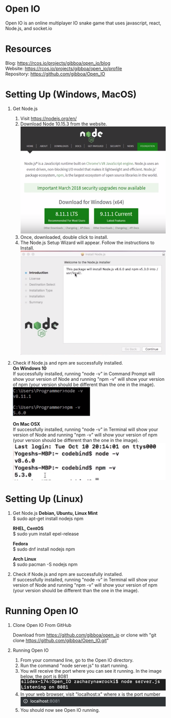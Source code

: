 # Open IO
Open IO is an online multiplayer IO snake game that uses javascript, react, Node.js, and socket.io

# Resources
Blog: https://rcos.io/projects/gibboa/open_io/blog <br/>
Website: https://rcos.io/projects/gibboa/open_io/profile <br/>
Repository: https://github.com/gibboa/Open_IO <br/>

# Setting Up (Windows, MacOS)
1. Get Node.js
	1. Visit https://nodejs.org/en/
	2. Download Node 10.15.3 from the website.
	![nodejs_website](images/nodejs_website.png)
	3. Once, downloaded, double click to install.
	4. The Node.js Setup Wizard will appear. Follow the instructions to Install.
	![nodejs_wizard](images/nodejs_wizard.png)


2. Check if Node.js and npm are successfully installed. <br/>
	**On Windows 10** <br/>
	If successfully installed, running "node -v" in Command Prompt will show your version of Node and running "npm -v" will show your version of npm (your version should be different than the one in the image). <br/>
	![version_windows](images/version_windows.png)

	**On Mac OSX** <br/>
	If successfully installed, running "node -v" in Terminal will show your version of Node and running "npm -v" will show
	your version of npm (your version should be different than the one in the image). <br/>
	![version_mac](images/version_mac.png)



# Setting Up (Linux)

1. Get Node.js
	**Debian, Ubuntu, Linux Mint** <br/>
	$ sudo apt-get install nodejs npm

	**RHEL, CentOS** <br/>
	$ sudo yum install epel-release

	**Fedora** <br/>
	$ sudo dnf install nodejs npm

	**Arch Linux** <br/>
	$ sudo pacman -S nodejs npm

2. Check if Node.js and npm are successfully installed. <br/>
	If successfully installed, running "node -v" in Terminal will show your version of Node and running "npm -v" will show your version of npm (your version should be different than the one in the image).


# Running Open IO
1. Clone Open IO From GitHub

	Download from https://github.com/gibboa/open_io or clone with "git clone https://github.com/gibboa/Open_IO.git"

2. Running Open IO
	1. From your command line, go to the Open IO directory.
	2. Run the command "node server.js" to start running.
	3. You will receive the port where you can see it running. In the image below, the port is 8081
	![port](images/port.png)
	4. In your web browser, visit "localhost:x" where x is the port number
	![url](images/url.png)
	5. You should now see Open IO running.






